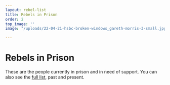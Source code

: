 ```yaml
---
layout: rebel-list
title: Rebels in Prison
order: 2
top_image: ''
image: "/uploads/22-04-21-hsbc-broken-windows_gareth-morris-3-small.jpg"

---
```

# Rebels in Prison

These are the people currently in prison and in need of support. You can also see the [full list](all), past and present.